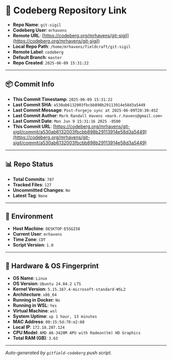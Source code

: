 # 🔗 Codeberg Repository Link

- **Repo Name**: `git-sigil`
- **Codeberg User**: `mrhavens`
- **Remote URL**: [https://codeberg.org/mrhavens/git-sigil](https://codeberg.org/mrhavens/git-sigil)
- **Local Repo Path**: `/home/mrhavens/fieldcraft/git-sigil`
- **Remote Label**: `codeberg`
- **Default Branch**: `master`
- **Repo Created**: `2025-06-09 15:31:22`

---

## 📦 Commit Info

- **This Commit Timestamp**: `2025-06-09 15:31:22`
- **Last Commit SHA**: `a530ab6132003fbcbb898b29113914e58d3a5449`
- **Last Commit Message**: `Post-Forgejo sync at 2025-06-09T20:30:45Z`
- **Last Commit Author**: `Mark Randall Havens <mark.r.havens@gmail.com>`
- **Last Commit Date**: `Mon Jun 9 15:31:16 2025 -0500`
- **This Commit URL**: [https://codeberg.org/mrhavens/git-sigil/commit/a530ab6132003fbcbb898b29113914e58d3a5449](https://codeberg.org/mrhavens/git-sigil/commit/a530ab6132003fbcbb898b29113914e58d3a5449)

---

## 📊 Repo Status

- **Total Commits**: `787`
- **Tracked Files**: `127`
- **Uncommitted Changes**: `No`
- **Latest Tag**: `None`

---

## 🧭 Environment

- **Host Machine**: `DESKTOP-E5SGI58`
- **Current User**: `mrhavens`
- **Time Zone**: `CDT`
- **Script Version**: `1.0`

---

## 🧬 Hardware & OS Fingerprint

- **OS Name**: `Linux`
- **OS Version**: `Ubuntu 24.04.2 LTS`
- **Kernel Version**: `5.15.167.4-microsoft-standard-WSL2`
- **Architecture**: `x86_64`
- **Running in Docker**: `No`
- **Running in WSL**: `Yes`
- **Virtual Machine**: `wsl`
- **System Uptime**: `up 1 hour, 13 minutes`
- **MAC Address**: `00:15:5d:70:e2:68`
- **Local IP**: `172.18.207.124`
- **CPU Model**: `AMD A6-3420M APU with Radeon(tm) HD Graphics`
- **Total RAM (GB)**: `3.63`

---

_Auto-generated by `gitfield-codeberg` push script._
